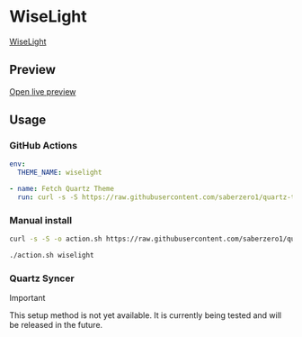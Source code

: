 # WiseLight

[WiseLight](#)

## Preview

[Open live preview](https://quartz-themes.github.io/wiselight/)

## Usage

### GitHub Actions

```yaml
env:
  THEME_NAME: wiselight
```

```yaml
- name: Fetch Quartz Theme
  run: curl -s -S https://raw.githubusercontent.com/saberzero1/quartz-themes/master/action.sh | bash -s -- $THEME_NAME
```

### Manual install

```bash
curl -s -S -o action.sh https://raw.githubusercontent.com/saberzero1/quartz-themes/master/action.sh

./action.sh wiselight
```

### Quartz Syncer

> [!IMPORTANT]
> This setup method is not yet available. It is currently being tested and will be released in the future.
